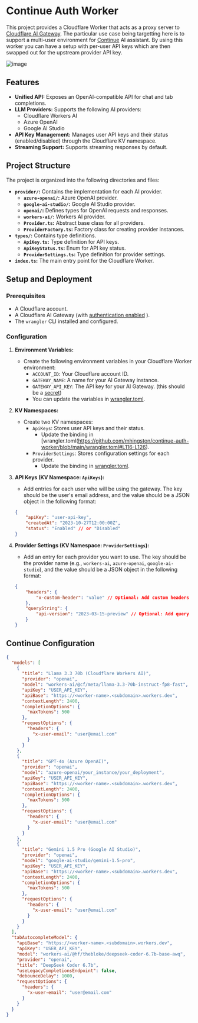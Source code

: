 # Continue Auth Worker

This project provides a Cloudflare Worker that acts as a proxy server to [Cloudflare AI Gateway](https://developers.cloudflare.com/ai-gateway/). The particular use case being targetting here is to support a multi-user environment for [Continue](https://www.continue.dev/) AI assistant. By using this worker you can have a setup with per-user API keys which are then swapped out for the upstream provider API key.

![image](https://github.com/user-attachments/assets/3fe3f698-1d65-44cf-9a2b-240ed4041425)

## Features

*   **Unified API:**  Exposes an OpenAI-compatible API for chat and tab completions.
*   **LLM Providers:** Supports the following AI providers:
    *   Cloudflare Workers AI
    *   Azure OpenAI
    *   Google AI Studio
*   **API Key Management:**  Manages user API keys and their status (enabled/disabled) through the Cloudflare KV namespace.
*   **Streaming Support:** Supports streaming responses by default.

## Project Structure

The project is organized into the following directories and files:

*   **`provider/`:** Contains the implementation for each AI provider.
    *   **`azure-openai/`:** Azure OpenAI provider.
    *   **`google-ai-studio/`:** Google AI Studio provider.
    *   **`openai/`:**  Defines types for OpenAI requests and responses.
    *   **`workers-ai/`:** Workers AI provider.
    *   **`Provider.ts`:** Abstract base class for all providers.
    *   **`ProviderFactory.ts`:** Factory class for creating provider instances.
*   **`types/`:** Contains type definitions.
    *   **`ApiKey.ts`:** Type definition for API keys.
    *   **`ApiKeyStatus.ts`:** Enum for API key status.
    *   **`ProviderSettings.ts`:** Type definition for provider settings.
*   **`index.ts`:** The main entry point for the Cloudflare Worker.

## Setup and Deployment

### Prerequisites

*   A Cloudflare account.
*   A Cloudflare AI Gateway (with [authentication enabled](https://developers.cloudflare.com/ai-gateway/configuration/authentication/) ).
*   The `wrangler` CLI installed and configured.

### Configuration

1. **Environment Variables:**
    *   Create the following environment variables in your Cloudflare Worker environment:
        *   `ACCOUNT_ID`: Your Cloudflare account ID.
        *   `GATEWAY_NAME`: A name for your AI Gateway instance.
        *   `GATEWAY_API_KEY`: The API key for your AI Gateway. (this should be a [secret](https://developers.cloudflare.com/workers/configuration/secrets/))
        *   You can update the variables in [wrangler.toml](https://github.com/mhingston/continue-auth-worker/blob/main/wrangler.toml#L116-L126).

2. **KV Namespaces:**
    *   Create two KV namespaces:
        *   `ApiKeys`: Stores user API keys and their status.
            - Update the binding in [wrangler.toml(https://github.com/mhingston/continue-auth-worker/blob/main/wrangler.toml#L116-L126).
        *   `ProviderSettings`: Stores configuration settings for each provider.
            - Update the binding in [wrangler.toml](https://github.com/mhingston/continue-auth-worker/blob/main/wrangler.toml#L116-L126).

3. **API Keys (KV Namespace: `ApiKeys`):**
    *   Add entries for each user who will be using the gateway. The key should be the user's email address, and the value should be a JSON object in the following format:

    ```json
    {
        "apiKey": "user-api-key",
        "createdAt": "2023-10-27T12:00:00Z",
        "status": "Enabled" // or "Disabled"
    }
    ```

4. **Provider Settings (KV Namespace: `ProviderSettings`):**
    *   Add an entry for each provider you want to use. The key should be the provider name (e.g., `workers-ai`, `azure-openai`, `google-ai-studio`), and the value should be a JSON object in the following format:

    ```json
    {
        "headers": {
            "x-custom-header": "value" // Optional: Add custom headers
        },
        "queryString": {
            "api-version": "2023-03-15-preview" // Optional: Add query string parameters
        }
    }
    ```

## Continue Configuration ##

```json
{
  "models": [
    {
      "title": "Llama 3.3 70b (Cloudflare Workers AI)",
      "provider": "openai",
      "model": "workers-ai/@cf/meta/llama-3.3-70b-instruct-fp8-fast",
      "apiKey": "USER_API_KEY",
      "apiBase": "https://<worker-name>.<subdomain>.workers.dev",
      "contextLength": 2400,
      "completionOptions": {
        "maxTokens": 500
      },
      "requestOptions": {
        "headers": {
          "x-user-email": "user@email.com"
        }
      }
    },
    {
      "title": "GPT-4o (Azure OpenAI)",
      "provider": "openai",
      "model": "azure-openai/your_instance/your_deployment",
      "apiKey": "USER_API_KEY",
      "apiBase": "https://<worker-name>.<subdomain>.workers.dev",
      "contextLength": 2400,
      "completionOptions": {
        "maxTokens": 500
      },
      "requestOptions": {
        "headers": {
          "x-user-email": "user@email.com"
        }
      }
    },
    {
      "title": "Gemini 1.5 Pro (Google AI Studio)",
      "provider": "openai",
      "model": "google-ai-studio/gemini-1.5-pro",
      "apiKey": "USER_API_KEY",
      "apiBase": "https://<worker-name>.<subdomain>.workers.dev",
      "contextLength": 2400,
      "completionOptions": {
        "maxTokens": 500
      },
      "requestOptions": {
        "headers": {
          "x-user-email": "user@email.com"
        }
      }
    }
  ],
  "tabAutocompleteModel": {
    "apiBase": "https://<worker-name>.<subdomain>.workers.dev",
    "apiKey": "USER_API_KEY",
    "model": "workers-ai/@hf/thebloke/deepseek-coder-6.7b-base-awq",
    "provider": "openai",
    "title": "DeepSeek Coder 6.7b",
    "useLegacyCompletionsEndpoint": false,
    "debounceDelay": 1000,
    "requestOptions": {
      "headers": {
        "x-user-email": "user@email.com"
      }
    }
  }
}
```
